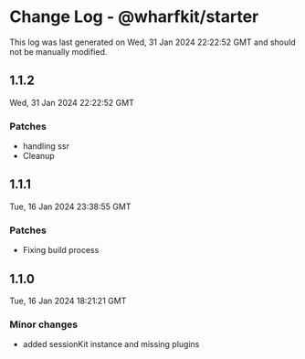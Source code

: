 # Change Log - @wharfkit/starter

This log was last generated on Wed, 31 Jan 2024 22:22:52 GMT and should not be manually modified.

## 1.1.2
Wed, 31 Jan 2024 22:22:52 GMT

### Patches

- handling ssr
- Cleanup

## 1.1.1
Tue, 16 Jan 2024 23:38:55 GMT

### Patches

- Fixing build process

## 1.1.0
Tue, 16 Jan 2024 18:21:21 GMT

### Minor changes

- added sessionKit instance and missing plugins

